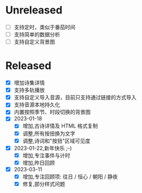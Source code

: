 # Unreleased

- [ ] 支持定时，类似于番茄时间
- [ ] 支持简单的数据分析
- [ ] 支持自定义背景图

# Released

- [x] 增加诗集详情
- [x] 支持多轨播放
- [x] 支持自定义导入音源，目前只支持通过链接的方式导入
- [x] 支持音源本地持久化
- [x] 内置按照季节、时段切换的背景图
- [x] 2023-01-18
  - [x] 增加,古诗详情及 HTML 格式复制
  - [x] 调整,所有按扭换为文字
  - [x] 调整,诗词和"按扭"区域可见度
- [x] 2023-01-22,新年快乐 ;-)
  - [x] 增加,专注事件与计时
  - [x] 增加,昨日回顾
- [x] 2023-03-11 
  - [x] 增加,专注回顾项: 往日 / 恒心 / 朝阳 / 静夜 
  - [x] 修复,部分样式问题 
